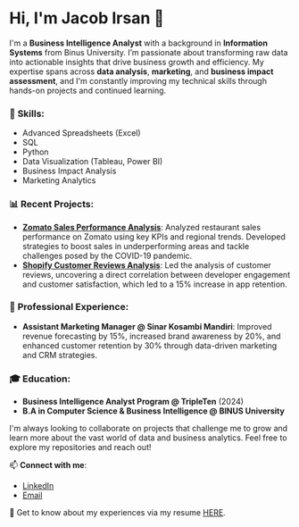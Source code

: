 # Hi, I'm Jacob Irsan 👋

I'm a **Business Intelligence Analyst** with a background in **Information Systems** from Binus University. I’m passionate about transforming raw data into actionable insights that drive business growth and efficiency. My expertise spans across **data analysis**, **marketing**, and **business impact assessment**, and I'm constantly improving my technical skills through hands-on projects and continued learning.

### 🔧 **Skills**:
- Advanced Spreadsheets (Excel)
- SQL
- Python
- Data Visualization (Tableau, Power BI)
- Business Impact Analysis
- Marketing Analytics

### 📊 **Recent Projects**:
- **[Zomato Sales Performance Analysis](https://github.com/jacobirsan/README.md/tree/75ee1284f371dd8c696c686744fb09743130f799/Zomato)**: Analyzed restaurant sales performance on Zomato using key KPIs and regional trends. Developed strategies to boost sales in underperforming areas and tackle challenges posed by the COVID-19 pandemic.
- **[Shopify Customer Reviews Analysis](https://github.com/jacobirsan/README.md/tree/75ee1284f371dd8c696c686744fb09743130f799/Shopify)**: Led the analysis of customer reviews, uncovering a direct correlation between developer engagement and customer satisfaction, which led to a 15% increase in app retention.

### 💼 **Professional Experience**:
- **Assistant Marketing Manager @ Sinar Kosambi Mandiri**: Improved revenue forecasting by 15%, increased brand awareness by 20%, and enhanced customer retention by 30% through data-driven marketing and CRM strategies.

### 🎓 **Education**:
- **Business Intelligence Analyst Program @ TripleTen** (2024)
- **B.A in Computer Science & Business Intelligence @ BINUS University**

I'm always looking to collaborate on projects that challenge me to grow and learn more about the vast world of data and business analytics. Feel free to explore my repositories and reach out!

📫 **Connect with me**:
- [LinkedIn](http://www.linkedin.com/in/jacob-irsan)
- [Email](mailto:jacob.irsanus@gmail.com)

📄 Get to know about my experiences via my resume [HERE](https://docs.google.com/document/d/1Gs3Q1DAcd_8sxyPOMD9q_eCYltOB17rk7jpXJuI4AQ0/edit#heading=h.5x0d5h95i329).

